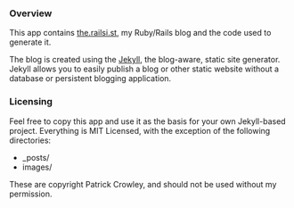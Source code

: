 ### Overview

This app contains [the.railsi.st](http://the.railsi.st/), my Ruby/Rails blog and the code used to generate it.

The blog is created using the [Jekyll](http://github.com/mojombo/jekyll), the blog-aware, static site generator. Jekyll allows you to easily publish a blog or other static website without a database or persistent blogging application.

### Licensing

Feel free to copy this app and use it as the basis for your own Jekyll-based project. Everything is MIT Licensed, with the exception of the following directories:

+ _posts/
+ images/

These are copyright Patrick Crowley, and should not be used without my permission.
